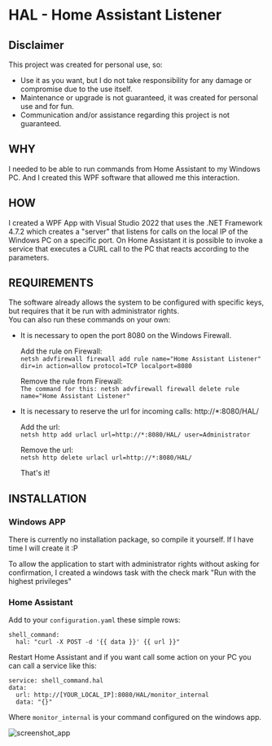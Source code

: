 # HAL - Home Assistant Listener

## Disclaimer

This project was created for personal use, so:

- Use it as you want, but I do not take responsibility for any damage or compromise due to the use itself.
- Maintenance or upgrade is not guaranteed, it was created for personal use and for fun.
- Communication and/or assistance regarding this project is not guaranteed.

## WHY

I needed to be able to run commands from Home Assistant to my Windows PC. And I created this WPF software that allowed me this interaction.

## HOW

I created a WPF App with Visual Studio 2022 that uses the .NET Framework 4.7.2 which creates a "server" that listens for calls on the local IP of the Windows PC on a specific port. On Home Assistant it is possible to invoke a service that executes a CURL call to the PC that reacts according to the parameters.

## REQUIREMENTS

The software already allows the system to be configured with specific keys, but requires that it be run with administrator rights.  
You can also run these commands on your own:

- It is necessary to open the port 8080 on the Windows Firewall.

  Add the rule on Firewall:  
  `netsh advfirewall firewall add rule name="Home Assistant Listener" dir=in action=allow protocol=TCP localport=8080`
  
  Remove the rule from Firewall:  
  `The command for this: netsh advfirewall firewall delete rule name="Home Assistant Listener"`
  
- It is necessary to reserve the url for incoming calls: http://*:8080/HAL/

  Add the url:  
  `netsh http add urlacl url=http://*:8080/HAL/ user=Administrator`
  
  Remove the url:  
  `netsh http delete urlacl url=http://*:8080/HAL/`
  
  That's it!
  
## INSTALLATION

### Windows APP

There is currently no installation package, so compile it yourself. If I have time I will create it :P

To allow the application to start with administrator rights without asking for confirmation, I created a windows task with the check mark "Run with the highest privileges"

### Home Assistant

Add to your `configuration.yaml` these simple rows:
   ```
   shell_command:
     hal: "curl -X POST -d '{{ data }}' {{ url }}"
   ```
Restart Home Assistant and if you want call some action on your PC you can call a service like this:
   ```
   service: shell_command.hal
   data:
     url: http://[YOUR_LOCAL_IP]:8080/HAL/monitor_internal
     data: "{}"
   ```
Where `monitor_internal` is your command configured on the windows app.

![screenshot_app](https://user-images.githubusercontent.com/3686234/186932786-e1f7a64a-3913-404b-aec5-9ca3358a5fe4.jpg)
